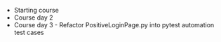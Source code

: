 - Starting course
- Course day 2 
- Course day 3 - Refactor PositiveLoginPage.py into pytest automation test cases